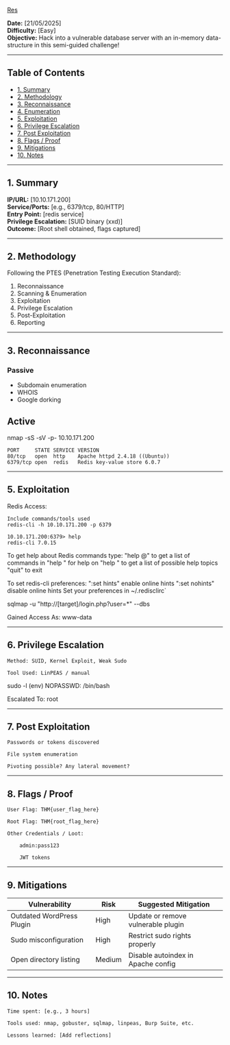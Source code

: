 [Res](https://tryhackme.com/room/res)


**Date:** [21/05/2025]  
**Difficulty:** [Easy]  
**Objective:** Hack into a vulnerable database server with an in-memory data-structure in this semi-guided challenge!

---

## Table of Contents

- [1. Summary](#1-summary)
- [2. Methodology](#2-methodology)
- [3. Reconnaissance](#3-reconnaissance)
- [4. Enumeration](#4-enumeration)
- [5. Exploitation](#5-exploitation)
- [6. Privilege Escalation](#6-privilege-escalation)
- [7. Post Exploitation](#7-post-exploitation)
- [8. Flags / Proof](#8-flags--proof)
- [9. Mitigations](#9-mitigations)
- [10. Notes](#10-notes)

---

## 1. Summary

**IP/URL:** [10.10.171.200]  
**Service/Ports:** [e.g., 6379/tcp, 80/HTTP]  
**Entry Point:** [redis service]  
**Privilege Escalation:** [SUID binary (xxd)]  
**Outcome:** [Root shell obtained, flags captured]  

---

## 2. Methodology

Following the PTES (Penetration Testing Execution Standard):
1. Reconnaissance  
2. Scanning & Enumeration  
3. Exploitation  
4. Privilege Escalation  
5. Post-Exploitation  
6. Reporting

---

## 3. Reconnaissance

### Passive
- Subdomain enumeration
- WHOIS
- Google dorking

## Active

nmap -sS -sV -p- 10.10.171.200       

```
PORT     STATE SERVICE VERSION
80/tcp   open  http    Apache httpd 2.4.18 ((Ubuntu))
6379/tcp open  redis   Redis key-value store 6.0.7
```


----

## 5. Exploitation

 Redis Access:

    Include commands/tools used
    redis-cli -h 10.10.171.200 -p 6379

    10.10.171.200:6379> help
    redis-cli 7.0.15

To get help about Redis commands type:
     "help @<group>" to get a list of commands in <group>
      "help <command>" for help on <command>
      "help <tab>" to get a list of possible help topics
      "quit" to exit

To set redis-cli preferences:
      ":set hints" enable online hints
      ":set nohints" disable online hints
Set your preferences in ~/.redisclirc`
 

   

sqlmap -u "http://[target]/login.php?user=*" --dbs

Gained Access As: www-data

----

## 6. Privilege Escalation

    Method: SUID, Kernel Exploit, Weak Sudo

    Tool Used: LinPEAS / manual

sudo -l
(env) NOPASSWD: /bin/bash

Escalated To: root

----

## 7. Post Exploitation

    Passwords or tokens discovered

    File system enumeration

    Pivoting possible? Any lateral movement?

----

## 8. Flags / Proof

    User Flag: THM{user_flag_here}

    Root Flag: THM{root_flag_here}

    Other Credentials / Loot:

        admin:pass123

        JWT tokens

----

## 9. Mitigations

| Vulnerability              | Risk   | Suggested Mitigation                   |
|---------------------------|--------|----------------------------------------|
| Outdated WordPress Plugin | High   | Update or remove vulnerable plugin     |
| Sudo misconfiguration     | High   | Restrict sudo rights properly          |
| Open directory listing     | Medium | Disable autoindex in Apache config     |

----

## 10. Notes

    Time spent: [e.g., 3 hours]

    Tools used: nmap, gobuster, sqlmap, linpeas, Burp Suite, etc.

    Lessons learned: [Add reflections]
